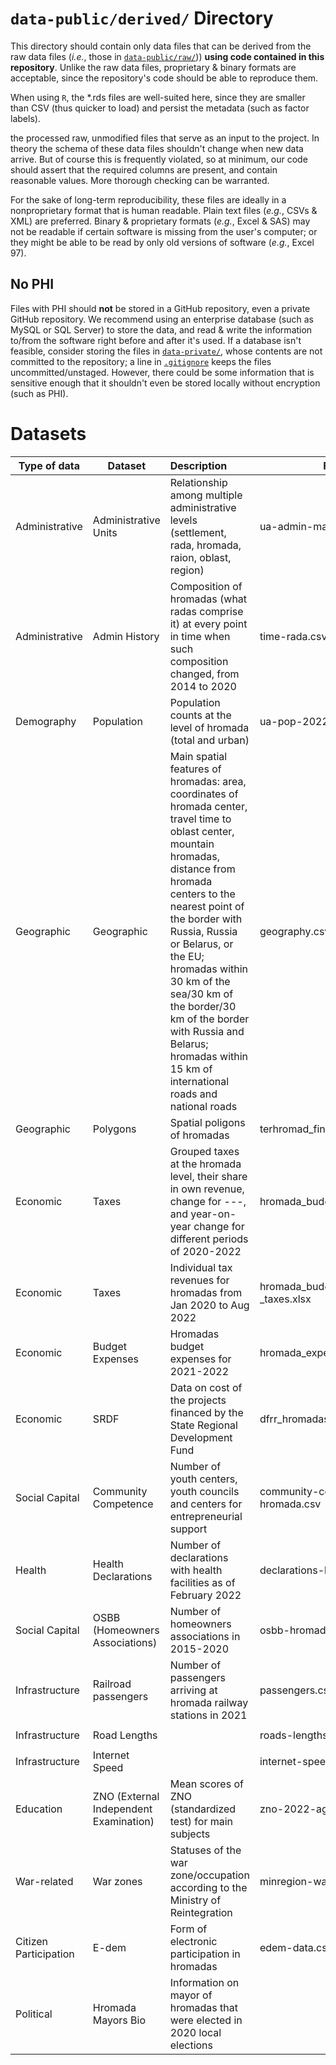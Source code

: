 # `data-public/derived/` Directory

This directory should contain only data files that can be derived from the raw data files (*i.e.*, those in [`data-public/raw/`](../../data-public/raw/))) **using code contained in this repository**. Unlike the raw data files, proprietary & binary formats are acceptable, since the repository's code should be able to reproduce them.

When using `R`, the \*.rds files are well-suited here, since they are smaller than CSV (thus quicker to load) and persist the metadata (such as factor labels).

the processed raw, unmodified files that serve as an input to the project. In theory the schema of these data files shouldn't change when new data arrive. But of course this is frequently violated, so at minimum, our code should assert that the required columns are present, and contain reasonable values. More thorough checking can be warranted.

For the sake of long-term reproducibility, these files are ideally in a nonproprietary format that is human readable. Plain text files (*e.g.*, CSVs & XML) are preferred. Binary & proprietary formats (*e.g.*, Excel & SAS) may not be readable if certain software is missing from the user's computer; or they might be able to be read by only old versions of software (*e.g.*, Excel 97).

## No PHI

Files with PHI should **not** be stored in a GitHub repository, even a private GitHub repository. We recommend using an enterprise database (such as MySQL or SQL Server) to store the data, and read & write the information to/from the software right before and after it's used. If a database isn't feasible, consider storing the files in [`data-private/`](../../data-private/), whose contents are not committed to the repository; a line in [`.gitignore`](../../.gitignore) keeps the files uncommitted/unstaged. However, there could be some information that is sensitive enough that it shouldn't even be stored locally without encryption (such as PHI).

# Datasets

| Type of data   | Dataset | Description  | File name       | Script | Source |
|---|---|:--|--------------------------------------------|---|---|
| Administrative  | Administrative Units                   | Relationship among multiple administrative levels (settlement, rada, hromada, raion, oblast, region)  |ua-admin-map-2020.csv  | `./manipulation/ellis-ua-admin.R` | Old and new State classifier of objects of the administrative and territorial system of Ukraine  |
| Administrative | Admin History | Composition of hromadas (what radas comprise it) at every point in time when such composition changed, from 2014 to 2020   |  time-rada.csv | `./manipulation/ellis-rada-hromada.R` | |
| Demography     | Population                             | Population counts at the level of hromada (total and urban)      |ua-pop-2022.csv  | `./manipulation/ellis-demography.R`           | State Statistics Service of Ukraine |
| Geographic | Geographic |Main spatial features of hromadas: area, coordinates of hromada center, travel time to oblast center, mountain hromadas, distance from hromada centers to the nearest point of the border with Russia, Russia or Belarus, or the EU; hromadas within 30 km of the sea/30 km of the border/30 km of the border with Russia and Belarus; hromadas within 15 km of international roads and national roads  | geography.csv  | `./manipulation/ellis-geography.R` |    |
| Geographic | Polygons | Spatial poligons of hromadas | terhromad_fin.geojson  | | |
| Economic       | Taxes                            | Grouped taxes at the hromada level, their share in own revenue, change for ---, and year-on-year change for different periods of 2020-2022  |  hromada_budget_2020_2022.csv | `./manipulation/ellis-budget.R` | OpenBudget |
| Economic | Taxes |  Individual tax revenues for hromadas from Jan 2020 to Aug 2022  |hromada_budget_2020_2022<br>_taxes.xlsx  | `./manipulation/ellis-budget-2020-2022.R` | OpenBudget |
|Economic|Budget Expenses|Hromadas budget expenses for 2021-2022| hromada_expenses_2021_2022.xlsx|ellis-expenses-2020-2022.R  |OpenBudget
| Economic               | SRDF |Data on cost of the projects financed by the State Regional Development Fund |  dfrr_hromadas.csv| `./manipulation/ellis-dfrr.R` | Request to Ministry of Regional Development |
| Social Capital               | Community Competence |Number of youth centers, youth councils and centers for entrepreneurial support  | community-competence-hromada.csv | `./manipulation/ellis-community-competence.R` |   |
| Health               | Health Declarations | Number of declarations with health facilities as of February 2022  | declarations-hromada.csv | `./manipulation/ellis-health.R` |     |
| Social Capital | OSBB (Homeowners Associations)| Number of homeowners associations in 2015-2020   |osbb-hromada.csv | `./manipulation/ellis-osbb.R`|  |
| Infrastructure | Railroad passengers |Number of passengers arriving at hromada railway stations in 2021|  passengers.csv | `./manipulation/ellis-uz.R` |  |
| Infrastructure | Road Lengths |    | roads-lengths.csv | `./manipulation/ellis-uz.R` |  |
| Infrastructure | Internet Speed |  | internet-speed.csv | `./manipulation/ellis-uz.R` |  |
|  Education | ZNO (External Independent Examination) |Mean scores of ZNO (standardized test) for main subjects|  zno-2022-aggragated.csv| `./manipulation/ellis-zno.R` | |
| War-related | War zones |Statuses of the war zone/occupation according to the Ministry of Reintegration| minregion-war-status.csv   | `./manipulation/ellis-war-status.R` |Ministry of Reintegration |
| Citizen Participation | E-dem |Form of electronic participation in hromadas | edem-data.csv  | `./manipulation/ellis-edem.R` | Scrapped from e-dem.ua |
| Political               | Hromada Mayors Bio |  Information on mayor of hromadas that were elected in 2020 local elections                     |  | `./manipulation/ellis-mayors.R` |
